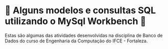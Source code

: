 # 🏦 Alguns modelos e consultas SQL utilizando o MySql Workbench 🎲


Estas são algumas das atividades desenvolvidas na disciplina de Banco de Dados do curso de Engenharia da Computação do IFCE - Fortaleza.